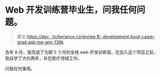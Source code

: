 # Web 开发训练营毕业生，问我任何问题。

> 原文:[https://dev . to/terrance corley/we B- development-boot-camp-grad-ask-me-any-139k](https://dev.to/terrancecorley/web-development-boot-camp-grad-ask-me-anything-139k)

去年 8 月，我完成了为期 5 个月的全栈 web 开发训练营。在加入这个项目之前，我自学了大约两年，并在医疗领域工作。

问我任何事情。